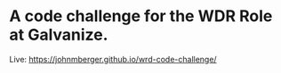 # A code challenge for the WDR Role at Galvanize.

Live: https://johnmberger.github.io/wrd-code-challenge/
